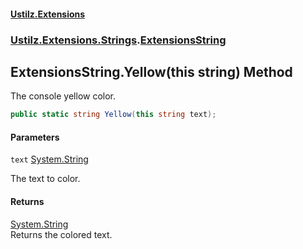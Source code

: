 #### [Ustilz.Extensions](index.md 'index')
### [Ustilz.Extensions.Strings](Ustilz.Extensions.Strings.md 'Ustilz.Extensions.Strings').[ExtensionsString](Ustilz.Extensions.Strings.ExtensionsString.md 'Ustilz.Extensions.Strings.ExtensionsString')

## ExtensionsString.Yellow(this string) Method

The console yellow color.

```csharp
public static string Yellow(this string text);
```
#### Parameters

<a name='Ustilz.Extensions.Strings.ExtensionsString.Yellow(thisstring).text'></a>

`text` [System.String](https://docs.microsoft.com/en-us/dotnet/api/System.String 'System.String')

The text to color.

#### Returns
[System.String](https://docs.microsoft.com/en-us/dotnet/api/System.String 'System.String')  
Returns the colored text.
